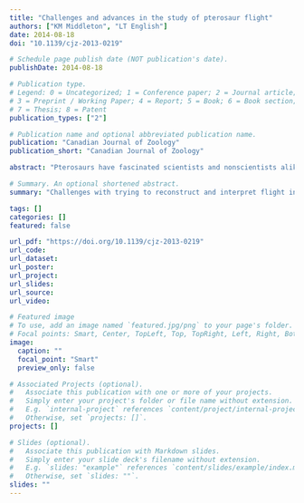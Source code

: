 ```yaml
---
title: "Challenges and advances in the study of pterosaur flight"
authors: ["KM Middleton", "LT English"]
date: 2014-08-18
doi: "10.1139/cjz-2013-0219"

# Schedule page publish date (NOT publication's date).
publishDate: 2014-08-18

# Publication type.
# Legend: 0 = Uncategorized; 1 = Conference paper; 2 = Journal article;
# 3 = Preprint / Working Paper; 4 = Report; 5 = Book; 6 = Book section;
# 7 = Thesis; 8 = Patent
publication_types: ["2"]

# Publication name and optional abbreviated publication name.
publication: "Canadian Journal of Zoology"
publication_short: "Canadian Journal of Zoology"

abstract: "Pterosaurs have fascinated scientists and nonscientists alike for over 200 years, as one of the three known clades of vertebrates to have evolved flapping flight. The smallest pterosaurs were comparable in size to the smallest extant birds and bats, but the largest pterosaurs were vastly larger than any extant flier. This immense size range, coupled with poor preservation and adaptations for flight unknown in extant vertebrates, have made interpretations of pterosaur flight problematic and often contentious. Here we review the anatomical, evolutionary, and phylogenetic history of pterosaurs, as well as the views, perspectives, and biases regarding their interpretation. In recent years, three areas of pterosaur biology have faced challenges and made advances: structure of the wing membrane, function of the pteroid, body size and mass estimates, as well as flight mechanics and aerodynamics. Comparative anatomical and fossil study, simulated bone loading, and aerodynamic modeling have all proved successful in furthering our understanding of pterosaur flight. We agree with previous authors that pterosaurs should be studied as pterosaurs, a diverse but phylogenetically, anatomically, and mechanically constrained clade that can offer new insights into the diversity of vertebrate flight."

# Summary. An optional shortened abstract.
summary: "Challenges with trying to reconstruct and interpret flight in extinct archosaurs"

tags: []
categories: []
featured: false

url_pdf: "https://doi.org/10.1139/cjz-2013-0219"
url_code:
url_dataset:
url_poster:
url_project:
url_slides:
url_source:
url_video:

# Featured image
# To use, add an image named `featured.jpg/png` to your page's folder. 
# Focal points: Smart, Center, TopLeft, Top, TopRight, Left, Right, BottomLeft, Bottom, BottomRight.
image:
  caption: ""
  focal_point: "Smart"
  preview_only: false

# Associated Projects (optional).
#   Associate this publication with one or more of your projects.
#   Simply enter your project's folder or file name without extension.
#   E.g. `internal-project` references `content/project/internal-project/index.md`.
#   Otherwise, set `projects: []`.
projects: []

# Slides (optional).
#   Associate this publication with Markdown slides.
#   Simply enter your slide deck's filename without extension.
#   E.g. `slides: "example"` references `content/slides/example/index.md`.
#   Otherwise, set `slides: ""`.
slides: ""
---
```

